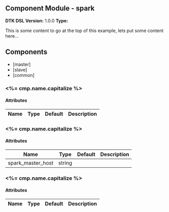 ## Component Module - spark

**DTK DSL Version:** 1.0.0
**Type:** 

This is some content to go at the top of this example, lets put some content here...

## Components  
*   [master]
*   [slave]
*   [common]

### <%= cmp.name.capitalize %>

#### Attributes  
| Name | Type | Default | Description |
| ---- | ---- | ------- | ------ |

### <%= cmp.name.capitalize %>

#### Attributes  
| Name | Type | Default | Description |
| ---- | ---- | ------- | ------ |
| spark_master_host | string |  | 

### <%= cmp.name.capitalize %>

#### Attributes  
| Name | Type | Default | Description |
| ---- | ---- | ------- | ------ |




